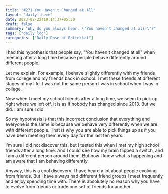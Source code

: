 ```yaml
---
title: "#271 You Haven't Changed at All"
layout: "daily-theme"
date: 2023-08-22T19:14:37+05:30
draft: false
summary: "Why do you always hear, \"You haven't changed at all!\"?"
tags: ["daily log"]
categories: ["Daily Dose of Pottekkat"]
---
```


I had this hypothesis that people say, "You haven't changed at all" when meeting after a long time because people behave differently around different people.

Let me explain. For example, I behave slightly differently with my friends from college and my friends back in school. I met these friends at different stages of my life. I was not the same person I was in school when I was in college.

Now when I meet my school friends after a long time, we seem to pick up right where we left off. It is as if nobody has changed since 2013. But we did. I am sure I did.

So my hypothesis is that this incorrect conclusion that everything and everyone is the same is because we behave very differently when we are with different people. That is why you are able to pick things up as if you have been meeting them every day for the last ten years.

I'm sure I did not discover this, but I tested this when I met my high school friends after a long time. And I could see how my brain flipped a switch, and I am a different person around them. But now I know what is happening and am aware that I am behaving differently.

Anyway, this is a cool discovery. I have heard a lot about people evolving from friends. But I have always had different friend groups I meet frequently and enjoy spending time with. There is absolutely no reason why you have to evolve from friends or trade one set of friends for another.
